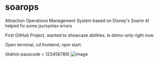 # soarops
Attraction Operations Management System based on Disney's Soarin
AI helped fix some jsx/syntax errors

First GitHub Project, wanted to showcase abilities.
Is demo-only right now. 

Open terminal,
cd frontend,
npm start.

(Admin passcode = 123456789)
![image](https://github.com/user-attachments/assets/b188649d-9a5e-4a54-907e-7c6d9e1ac446)
